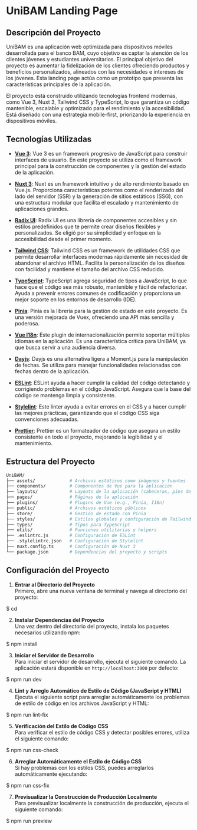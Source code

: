# UniBAM Landing Page

## Descripción del Proyecto

UniBAM es una aplicación web optimizada para dispositivos móviles desarrollada para el banco BAM, cuyo objetivo es captar la atención de los clientes jóvenes y estudiantes universitarios. El principal objetivo del proyecto es aumentar la fidelización de los clientes ofreciendo productos y beneficios personalizados, alineados con las necesidades e intereses de los jóvenes. Esta landing page actúa como un prototipo que presenta las características principales de la aplicación.

El proyecto está construido utilizando tecnologías frontend modernas, como Vue 3, Nuxt 3, Tailwind CSS y TypeScript, lo que garantiza un código mantenible, escalable y optimizado para el rendimiento y la accesibilidad. Está diseñado con una estrategia mobile-first, priorizando la experiencia en dispositivos móviles.

## Tecnologías Utilizadas

- **[Vue 3](https://vuejs.org/)**: Vue 3 es un framework progresivo de JavaScript para construir interfaces de usuario. En este proyecto se utiliza como el framework principal para la construcción de componentes y la gestión del estado de la aplicación.
  
- **[Nuxt 3](https://nuxt.com/)**: Nuxt es un framework intuitivo y de alto rendimiento basado en Vue.js. Proporciona características potentes como el renderizado del lado del servidor (SSR) y la generación de sitios estáticos (SSG), con una estructura modular que facilita el escalado y mantenimiento de aplicaciones grandes.

- **[Radix UI](https://www.radix-ui.com/)**: Radix UI es una librería de componentes accesibles y sin estilos predefinidos que te permite crear diseños flexibles y personalizados. Se eligió por su simplicidad y enfoque en la accesibilidad desde el primer momento.

- **[Tailwind CSS](https://tailwindcss.com/)**: Tailwind CSS es un framework de utilidades CSS que permite desarrollar interfaces modernas rápidamente sin necesidad de abandonar el archivo HTML. Facilita la personalización de los diseños con facilidad y mantiene el tamaño del archivo CSS reducido.

- **[TypeScript](https://www.typescriptlang.org/)**: TypeScript agrega seguridad de tipos a JavaScript, lo que hace que el código sea más robusto, mantenible y fácil de refactorizar. Ayuda a prevenir errores comunes de codificación y proporciona un mejor soporte en los entornos de desarrollo (IDE).

- **[Pinia](https://pinia.vuejs.org/)**: Pinia es la librería para la gestión de estado en este proyecto. Es una versión mejorada de Vuex, ofreciendo una API más sencilla y poderosa.

- **[Vue I18n](https://vue-i18n.intlify.dev/)**: Este plugin de internacionalización permite soportar múltiples idiomas en la aplicación. Es una característica crítica para UniBAM, ya que busca servir a una audiencia diversa.

- **[Dayjs](https://day.js.org/)**: Dayjs es una alternativa ligera a Moment.js para la manipulación de fechas. Se utiliza para manejar funcionalidades relacionadas con fechas dentro de la aplicación.

- **[ESLint](https://eslint.org/)**: ESLint ayuda a hacer cumplir la calidad del código detectando y corrigiendo problemas en el código JavaScript. Asegura que la base del código se mantenga limpia y consistente.

- **[Stylelint](https://stylelint.io/)**: Este linter ayuda a evitar errores en el CSS y a hacer cumplir las mejores prácticas, garantizando que el código CSS siga convenciones adecuadas.

- **[Prettier](https://prettier.io/)**: Prettier es un formateador de código que asegura un estilo consistente en todo el proyecto, mejorando la legibilidad y el mantenimiento.

## Estructura del Proyecto

```bash
UniBAM/
├── assets/             # Archivos estáticos como imágenes y fuentes
├── components/         # Componentes de Vue para la aplicación
├── layouts/            # Layouts de la aplicación (cabeceras, pies de página, etc.)
├── pages/              # Páginas de la aplicación
├── plugins/            # Plugins de Vue (e.g., Pinia, I18n)
├── public/             # Archivos estáticos públicos
├── store/              # Gestión de estado con Pinia
├── styles/             # Estilos globales y configuración de Tailwind
├── types/              # Tipos para TypeScript
├── utils/              # Funciones utilitarias y helpers
├── .eslintrc.js        # Configuración de ESLint
├── .stylelintrc.json   # Configuración de Stylelint
├── nuxt.config.ts      # Configuración de Nuxt 3
└── package.json        # Dependencias del proyecto y scripts

```

## Configuración del Proyecto

1. **Entrar al Directorio del Proyecto**  
   Primero, abre una nueva ventana de terminal y navega al directorio del proyecto:

$ cd <project-folder>


2. **Instalar Dependencias del Proyecto**  
Una vez dentro del directorio del proyecto, instala los paquetes necesarios utilizando npm:

$ npm install


3. **Iniciar el Servidor de Desarrollo**  
Para iniciar el servidor de desarrollo, ejecuta el siguiente comando. La aplicación estará disponible en `http://localhost:3000` por defecto:

$ npm run dev


4. **Lint y Arreglo Automático de Estilo de Código (JavaScript y HTML)**  
Ejecuta el siguiente script para arreglar automáticamente los problemas de estilo de código en los archivos JavaScript y HTML:

$ npm run lint-fix


5. **Verificación del Estilo de Código CSS**  
Para verificar el estilo de código CSS y detectar posibles errores, utiliza el siguiente comando:

$ npm run css-check


6. **Arreglar Automáticamente el Estilo de Código CSS**  
Si hay problemas con los estilos CSS, puedes arreglarlos automáticamente ejecutando:

$ npm run css-fix


7. **Previsualizar la Construcción de Producción Localmente**  
Para previsualizar localmente la construcción de producción, ejecuta el siguiente comando:

$ npm run preview